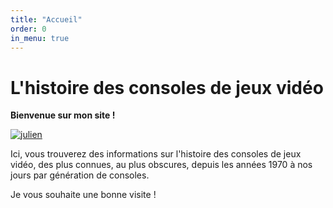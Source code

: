 ```yaml
---
title: "Accueil"
order: 0
in_menu: true
---
```

# L'histoire des consoles de jeux vidéo

**Bienvenue sur mon site !**

[![julien](https://i3.ytimg.com/vi/KBMikZqhB1E/maxresdefault.jpg)](https://www.youtube.com/watch?v=KBMikZqhB1E)

Ici, vous trouverez des informations sur l'histoire des consoles de jeux vidéo, des plus connues, au plus obscures, depuis les années 1970 à nos jours par génération de consoles.

Je vous souhaite une bonne visite ! 
